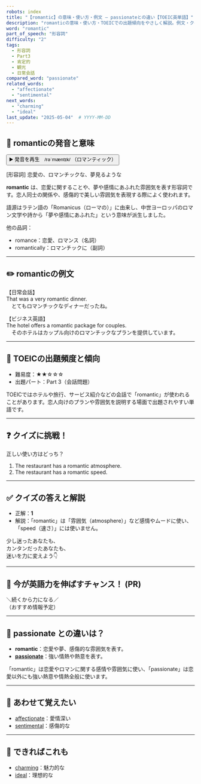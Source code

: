 ```yaml
---
robots: index
title: "【romantic】の意味・使い方・例文 ― passionateとの違い【TOEIC英単語】"
description: "romanticの意味・使い方・TOEICでの出題傾向をやさしく解説。例文・クイズ付きでpassionateとの違いもわかりやすく学べます。"
word: "romantic"
part_of_speech: "形容詞"
difficulty: "2"
tags:
  - 形容詞
  - Part3
  - 肯定的
  - 観光
  - 日常会話
compared_word: "passionate"
related_words:
  - "affectionate"
  - "sentimental"
next_words:
  - "charming"
  - "ideal"
last_update: "2025-05-04"  # YYYY-MM-DD
---
```


## 🔰 romanticの発音と意味

<button class="play-audio" onclick="playTTS('romantic')">
  <span class="play-audio-main">
    ▶️ 発音を再生　/rəˈmæntɪk/
  </span>
  <span class="play-audio-sub">
    （ロマンティック）
  </span>
</button>

[形容詞] 恋愛の、ロマンチックな、夢見るような

**romantic** は、恋愛に関することや、夢や感情にあふれた雰囲気を表す形容詞です。恋人同士の関係や、感傷的で美しい雰囲気を表現する際によく使われます。

語源はラテン語の「Romanicus（ローマの）」に由来し、中世ヨーロッパのロマン文学や詩から「夢や感情にあふれた」という意味が派生しました。

他の品詞：  
- romance：恋愛、ロマンス（名詞）
- romantically：ロマンチックに（副詞）

---

## ✏️ romanticの例文

【日常会話】  
That was a very romantic dinner.  
　とてもロマンチックなディナーだったね。

【ビジネス英語】  
The hotel offers a romantic package for couples.  
　そのホテルはカップル向けのロマンチックなプランを提供しています。

---

## 🎯 TOEICの出題頻度と傾向

- 難易度：★★☆☆☆
- 出題パート：Part 3（会話問題）

TOEICではホテルや旅行、サービス紹介などの会話で「romantic」が使われることがあります。恋人向けのプランや雰囲気を説明する場面で出題されやすい単語です。

---

## ❓ クイズに挑戦！

正しい使い方はどっち？

1. The restaurant has a romantic atmosphere.  
2. The restaurant has a romantic speed.

---

## ✅ クイズの答えと解説

- 正解：**1**
- 解説：「romantic」は「雰囲気（atmosphere）」など感情やムードに使い、「speed（速さ）」には使いません。

少し迷ったあなたも、  
カンタンだったあなたも、  
迷いを力に変えよう👇️

---

## 🚀 今が英語力を伸ばすチャンス！ (PR)

<div class="info-center">
＼続くから力になる／<br>  
（おすすめ情報予定）
</div>

---

## 🤔  passionate との違いは？

- **romantic**：恋愛や夢、感傷的な雰囲気を表す。
- **[passionate](/passionate)**：強い情熱や熱意を表す。

「romantic」は恋愛やロマンに関する感情や雰囲気に使い、「passionate」は恋愛以外にも強い熱意や情熱全般に使います。

---

## 🧩 あわせて覚えたい

- [affectionate](/affectionate)：愛情深い
- [sentimental](/sentimental)：感傷的な

---

## 📖 できればこれも

- [charming](/charming)：魅力的な
- [ideal](/ideal)：理想的な

<!-- cvid: aid03_bid33 -->
